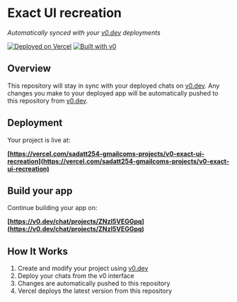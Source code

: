 # Exact UI recreation

*Automatically synced with your [v0.dev](https://v0.dev) deployments*

[![Deployed on Vercel](https://img.shields.io/badge/Deployed%20on-Vercel-black?style=for-the-badge&logo=vercel)](https://vercel.com/sadatt254-gmailcoms-projects/v0-exact-ui-recreation)
[![Built with v0](https://img.shields.io/badge/Built%20with-v0.dev-black?style=for-the-badge)](https://v0.dev/chat/projects/ZNzl5VEGGpq)

## Overview

This repository will stay in sync with your deployed chats on [v0.dev](https://v0.dev).
Any changes you make to your deployed app will be automatically pushed to this repository from [v0.dev](https://v0.dev).

## Deployment

Your project is live at:

**[https://vercel.com/sadatt254-gmailcoms-projects/v0-exact-ui-recreation](https://vercel.com/sadatt254-gmailcoms-projects/v0-exact-ui-recreation)**

## Build your app

Continue building your app on:

**[https://v0.dev/chat/projects/ZNzl5VEGGpq](https://v0.dev/chat/projects/ZNzl5VEGGpq)**

## How It Works

1. Create and modify your project using [v0.dev](https://v0.dev)
2. Deploy your chats from the v0 interface
3. Changes are automatically pushed to this repository
4. Vercel deploys the latest version from this repository
